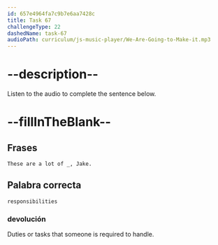 ```yaml
---
id: 657e4964fa7c9b7e6aa7428c
title: Task 67
challengeType: 22
dashedName: task-67
audioPath: curriculum/js-music-player/We-Are-Going-to-Make-it.mp3
---
```


# --description--

Listen to the audio to complete the sentence below.

# --fillInTheBlank--

## Frases

`These are a lot of _, Jake.`

## Palabra correcta

`responsibilities`

### devolución

Duties or tasks that someone is required to handle.

